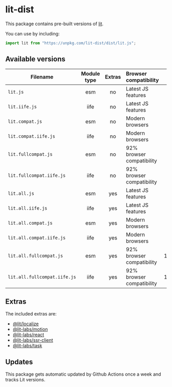 # lit-dist

This package contains pre-built versions of [lit](https://lit.dev).

You can use by including:

```javascript
import lit from "https://unpkg.com/lit-dist/dist/lit.js";
```

## Available versions

| Filename                     | Module type | Extras | Browser compatibility     | Size |
| ---------------------------  |:-----------:|:------:|:------------------------- | ----:|
| `lit.js`                     | esm         | no     | Latest JS features        |  15K |
| `lit.iife.js`                | iife        | no     | Latest JS features        |  15K |
| `lit.compat.js`              | esm         | no     | Modern browsers           |  29K |
| `lit.compat.iife.js`         | iife        | no     | Modern browsers           |  29K |
| `lit.fullcompat.js`          | esm         | no     | 92% browser compatibility |  76K |
| `lit.fullcompat.iife.js`     | iife        | no     | 92% browser compatibility |  76K |
| `lit.all.js`                 | esm         | yes    | Latest JS features        |  31K |
| `lit.all.iife.js`            | iife        | yes    | Latest JS features        |  31K |
| `lit.all.compat.js`          | esm         | yes    | Modern browsers           |  45K |
| `lit.all.compat.iife.js`     | iife        | yes    | Modern browsers           |  45K |
| `lit.all.fullcompat.js`      | esm         | yes    | 92% browser compatibility | 100K |
| `lit.all.fullcompat.iife.js` | iife        | yes    | 92% browser compatibility | 100K |

## Extras

The included extras are:

* [@lit/localize](https://github.com/lit/lit/tree/main/packages/localize)
* [@lit-labs/motion](https://github.com/lit/lit/tree/main/packages/labs/motion)
* [@lit-labs/react](https://github.com/lit/lit/tree/main/packages/labs/react)
* [@lit-labs/ssr-client](https://github.com/lit/lit/tree/main/packages/labs/ssr-client)
* [@lit-labs/task](https://github.com/lit/lit/tree/main/packages/labs/task)

## Updates

This package gets automatic updated by Github Actions once a week and tracks Lit versions.
